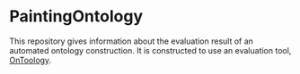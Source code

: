 # PaintingOntology


This repository gives information about the evaluation result of an automated ontology construction.
It is constructed to use an evaluation tool, [OnToology](http://ontoology.linkeddata.es).
